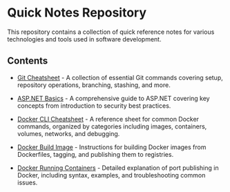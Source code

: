 # Quick Notes Repository

This repository contains a collection of quick reference notes for various technologies and tools used in software development.

## Contents

- [Git Cheatsheet](Git%20Cheatsheet.md) - A collection of essential Git commands covering setup, repository operations, branching, stashing, and more.

- [ASP.NET Basics](ASP.NET%20Basics.md) - A comprehensive guide to ASP.NET covering key concepts from introduction to security best practices.

- [Docker CLI Cheatsheet](Docker%20CLI%20Cheatsheet.md) - A reference sheet for common Docker commands, organized by categories including images, containers, volumes, networks, and debugging.

- [Docker Build Image](Docker%20Build%20Image.md) - Instructions for building Docker images from Dockerfiles, tagging, and publishing them to registries.

- [Docker Running Containers](Docker%20Running%20Containers.md) - Detailed explanation of port publishing in Docker, including syntax, examples, and troubleshooting common issues.
